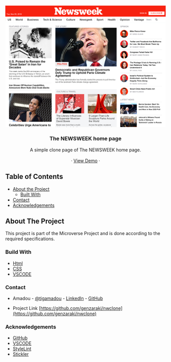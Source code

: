 <!-- PROJECT LOGO -->
![Screenshot Image](images/screen-shot.png)
<br />
<p align="center">
   <h3 align="center">The NEWSWEEK home page</h3>

  <p align="center">
    A simple clone page of The NEWSWEEK home page.
    <br />    
    <br />
    ·
     <a href="https://rawcdn.githack.com/genzaraki/nwclone/ebc8364a0271dcb157369ca3c1b0a07ac9985e27/index.html">View Demo</a>
    ·    
  </p>
</p>

<!-- TABLE OF CONTENTS -->
## Table of Contents

* [About the Project](#about-the-project)
  * [Built With](#built-with)
* [Contact](#contact)
* [Acknowledgements](#acknowledgements)



<!-- ABOUT THE PROJECT -->
## About The Project

  This project is part of the Microverse Project and is done  according to the required specifications.  


### Build With

* [Html]()
* [CSS]()
* [VSCODE]()


### Contact
* Amadou - [@tigamadou](https://twitter.com/tigamadou) - [LinkedIn](https://www.linkedin.com/in/amadou-ibrahim-75769167) - [GitHub](https://github.com/genzaraki)

* Project Link [https://github.com/genzaraki/nwclone](https://github.com/genzaraki/nwclone)

### Acknowledgements

* [GitHub](https://github.com)
* [VSCODE]()
* [StyleLint]()
* [Stickler]()
